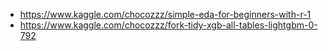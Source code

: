 - https://www.kaggle.com/chocozzz/simple-eda-for-beginners-with-r-1
- https://www.kaggle.com/chocozzz/fork-tidy-xgb-all-tables-lightgbm-0-792